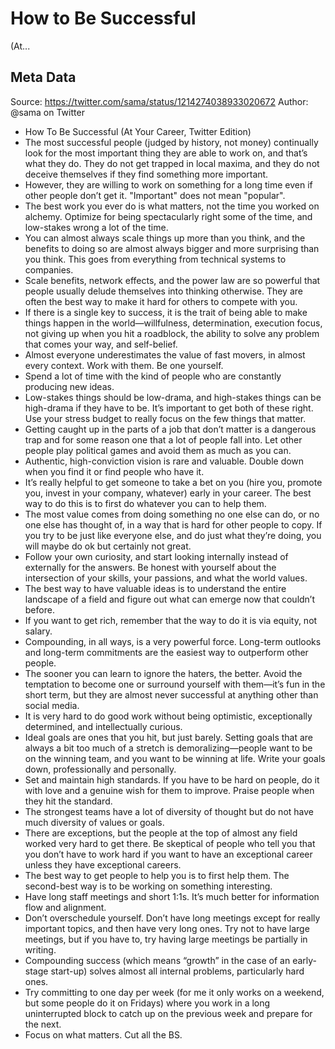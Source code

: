 # How to Be Successful
(At...

## Meta Data

Source:  https://twitter.com/sama/status/1214274038933020672 
Author: @sama on Twitter

- How To Be Successful
  (At Your Career, Twitter Edition)
- The most successful people (judged by history, not money) continually look for the most important thing they are able to work on, and that’s what they do. They do not get trapped in local maxima, and they do not deceive themselves if they find something more important.
- However, they are willing to work on something for a long time even if other people don’t get it. "Important" does not mean "popular".
- The best work you ever do is what matters, not the time you worked on alchemy. Optimize for being spectacularly right some of the time, and low-stakes wrong a lot of the time.
- You can almost always scale things up more than you think, and the benefits to doing so are almost always bigger and more surprising than you think. This goes from everything from technical systems to companies.
- Scale benefits, network effects, and the power law are so powerful that people usually delude themselves into thinking otherwise. They are often the best way to make it hard for others to compete with you.
- If there is a single key to success, it is the trait of being able to make things happen in the world—willfulness, determination, execution focus, not giving up when you hit a roadblock, the ability to solve any problem that comes your way, and self-belief.
- Almost everyone underestimates the value of fast movers, in almost every context. Work with them. Be one yourself.
- Spend a lot of time with the kind of people who are constantly producing new ideas.
- Low-stakes things should be low-drama, and high-stakes things can be high-drama if they have to be. It’s important to get both of these right. Use your stress budget to really focus on the few things that matter.
- Getting caught up in the parts of a job that don’t matter is a dangerous trap and for some reason one that a lot of people fall into. Let other people play political games and avoid them as much as you can.
- Authentic, high-conviction vision is rare and valuable. Double down when you find it or find people who have it.
- It’s really helpful to get someone to take a bet on you (hire you, promote you, invest in your company, whatever) early in your career. The best way to do this is to first do whatever you can to help them.
- The most value comes from doing something no one else can do, or no one else has thought of, in a way that is hard for other people to copy. If you try to be just like everyone else, and do just what they’re doing, you will maybe do ok but certainly not great.
- Follow your own curiosity, and start looking internally instead of externally for the answers. Be honest with yourself about the intersection of your skills, your passions, and what the world values.
- The best way to have valuable ideas is to understand the entire landscape of a field and figure out what can emerge now that couldn’t before.
- If you want to get rich, remember that the way to do it is via equity, not salary.
- Compounding, in all ways, is a very powerful force. Long-term outlooks and long-term commitments are the easiest way to outperform other people.
- The sooner you can learn to ignore the haters, the better. Avoid the temptation to become one or surround yourself with them—it’s fun in the short term, but they are almost never successful at anything other than social media.
- It is very hard to do good work without being optimistic, exceptionally determined, and intellectually curious.
- Ideal goals are ones that you hit, but just barely. Setting goals that are always a bit too much of a stretch is demoralizing—people want to be on the winning team, and you want to be winning at life. Write your goals down, professionally and personally.
- Set and maintain high standards. If you have to be hard on people, do it with love and a genuine wish for them to improve. Praise people when they hit the standard.
- The strongest teams have a lot of diversity of thought but do not have much diversity of values or goals.
- There are exceptions, but the people at the top of almost any field worked very hard to get there. Be skeptical of people who tell you that you don’t have to work hard if you want to have an exceptional career unless they have exceptional careers.
- The best way to get people to help you is to first help them. The second-best way is to be working on something interesting.
- Have long staff meetings and short 1:1s. It’s much better for information flow and alignment.
- Don’t overschedule yourself. Don’t have long meetings except for really important topics, and then have very long ones. Try not to have large meetings, but if you have to, try having large meetings be partially in writing.
- Compounding success (which means “growth” in the case of an early-stage start-up) solves almost all internal problems, particularly hard ones.
- Try committing to one day per week (for me it only works on a weekend, but some people do it on Fridays) where you work in a long uninterrupted block to catch up on the previous week and prepare for the next.
- Focus on what matters. Cut all the BS.
